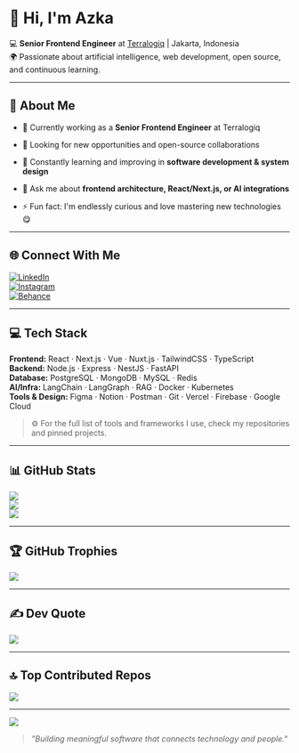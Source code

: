 
# 👋 Hi, I'm Azka

💻 **Senior Frontend Engineer** at [Terralogiq](https://terralogiq.com/) | Jakarta, Indonesia  
🌍 Passionate about artificial intelligence, web development, open source, and continuous learning.

----------

## 💫 About Me

-   🔭 Currently working as a **Senior Frontend Engineer** at Terralogiq
    
-   👯 Looking for new opportunities and open-source collaborations
    
-   🌱 Constantly learning and improving in **software development & system design**
    
-   💬 Ask me about **frontend architecture, React/Next.js, or AI integrations**
    
-   ⚡ Fun fact: I'm endlessly curious and love mastering new technologies 😋
    

----------

## 🌐 Connect With Me

[![LinkedIn](https://img.shields.io/badge/LinkedIn-%230077B5.svg?logo=linkedin&logoColor=white)](https://linkedin.com/in/mazkaaa)  
[![Instagram](https://img.shields.io/badge/Instagram-%23E4405F.svg?logo=Instagram&logoColor=white)](https://instagram.com/mzzzka)  
[![Behance](https://img.shields.io/badge/Behance-1769ff?logo=behance&logoColor=white)](https://behance.net/mazkaaa)

----------

## 💻 Tech Stack

**Frontend:** React · Next.js · Vue · Nuxt.js · TailwindCSS · TypeScript  
**Backend:** Node.js · Express · NestJS · FastAPI  
**Database:** PostgreSQL · MongoDB · MySQL · Redis  
**AI/Infra:** LangChain · LangGraph · RAG · Docker · Kubernetes  
**Tools & Design:** Figma · Notion · Postman · Git · Vercel · Firebase · Google Cloud

> ⚙️ For the full list of tools and frameworks I use, check my repositories and pinned projects.

----------

## 📊 GitHub Stats

![](https://github-readme-stats.vercel.app/api?username=mazkaaa&theme=tokyonight&hide_border=false&include_all_commits=true&count_private=true)  
![](https://github-readme-streak-stats.herokuapp.com/?user=mazkaaa&theme=tokyonight&hide_border=false)  
![](https://github-readme-stats.vercel.app/api/top-langs/?username=mazkaaa&theme=tokyonight&hide_border=false&layout=compact)

----------

## 🏆 GitHub Trophies

![](https://github-profile-trophy.vercel.app/?username=mazkaaa&theme=tokyonight&no-frame=false&no-bg=true&margin-w=6)

----------

## ✍️ Dev Quote

![](https://quotes-github-readme.vercel.app/api?type=horizontal&theme=tokyonight)

----------

## 🔝 Top Contributed Repos

![](https://github-contributor-stats.vercel.app/api?username=mazkaaa&limit=5&theme=tokyonight&combine_all_yearly_contributions=true)

----------
[![](https://visitcount.itsvg.in/api?id=mazkaaa&icon=0&color=12)](https://visitcount.itsvg.in/)
> _"Building meaningful software that connects technology and people."_
